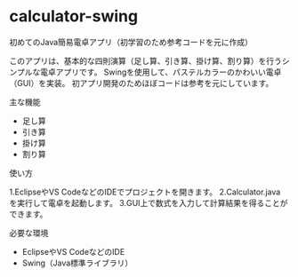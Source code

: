 # calculator-swing
初めてのJava簡易電卓アプリ（初学習のため参考コードを元に作成）

このアプリは、基本的な四則演算（足し算、引き算、掛け算、割り算）を行うシンプルな電卓アプリです。 
Swingを使用して、パステルカラーのかわいい電卓（GUI）を実装。 初アプリ開発のためほぼコードは参考を元にしています。

主な機能

- 足し算
- 引き算
- 掛け算
- 割り算

使い方

1.EclipseやVS CodeなどのIDEでプロジェクトを開きます。
2.Calculator.java を実行して電卓を起動します。
3.GUI上で数式を入力して計算結果を得ることができます。

必要な環境
- EclipseやVS CodeなどのIDE
- Swing（Java標準ライブラリ）
